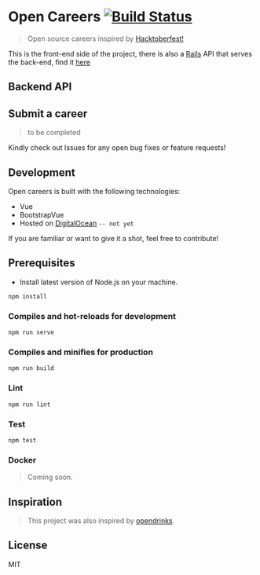 # Open Careers [![Build Status](https://travis-ci.com/thatosmk/opencareers.svg?branch=master)](https://travis-ci.com/thatosmk/opencareers)

> Open source careers inspired by [Hacktoberfest!](https://hacktoberfest.digitalocean.com/)

This is the front-end side of the project, there is also a [Rails](https://rails.org) API 
that serves the back-end, find it [here](https://github.com/thatosmk/urban-sesilo) 

## Backend API

## Submit a career

> to be completed

Kindly check out Issues for any open bug fixes or feature requests!

## Development

Open careers is built with the following technologies:

* Vue
* BootstrapVue
* Hosted on [DigitalOcean](https://digitalocean.com/) ```-- not yet```

If you are familiar or want to give it a shot, feel free to contribute!

## Prerequisites

* Install latest version of Node.js on your machine.

```
npm install
```

### Compiles and hot-reloads for development
```
npm run serve
```

### Compiles and minifies for production
```
npm run build
```

### Lint
```
npm run lint
```

### Test
```
npm test
```

### Docker

> Coming soon.

## Inspiration

> This project was also inspired by [opendrinks](https://opendrinks.io/).

## License

MIT
